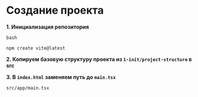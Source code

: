 # Создание проекта


**1. Инициализация репозитория**
```
bash

npm create vite@latest
```

**2. Копируем базовую структуру проекта из `1-init/project-structure` в src**

**3. В `index.html` заменяем путь до `main.tsx`**

`src/app/main.tsx`

